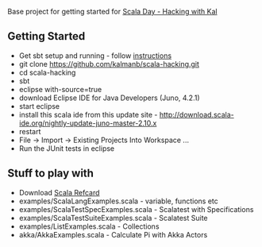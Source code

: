 Base project for getting started for [Scala Day - Hacking with Kal](http://www.meetup.com/auckland-jug/events/93094532/)


## Getting Started
 - Get sbt setup and running - follow [instructions](https://github.com/harrah/xsbt/wiki/Getting-Started-Setup)
 - git clone https://github.com/kalmanb/scala-hacking.git
 - cd scala-hacking
 - sbt
 - eclipse with-source=true
 - download Eclipse IDE for Java Developers (Juno, 4.2.1)
 - start eclipse
 - install this scala ide from this update site - http://download.scala-ide.org/nightly-update-juno-master-2.10.x
 - restart
 - File -> Import -> Existing Projects Into Workspace ...
 - Run the JUnit tests in eclipse


## Stuff to play with
 - Download [Scala Refcard](http://refcardz.dzone.com/refcardz/scala)
 - examples/ScalaLangExamples.scala - variable, functions etc
 - examples/ScalaTestSpecExamples.scala - Scalatest with Specifications
 - examples/ScalaTestSuiteExamples.scala - Scalatest Suite
 - examples/ListExamples.scala - Collections
 - akka/AkkaExamples.scala - Calculate Pi with Akka Actors